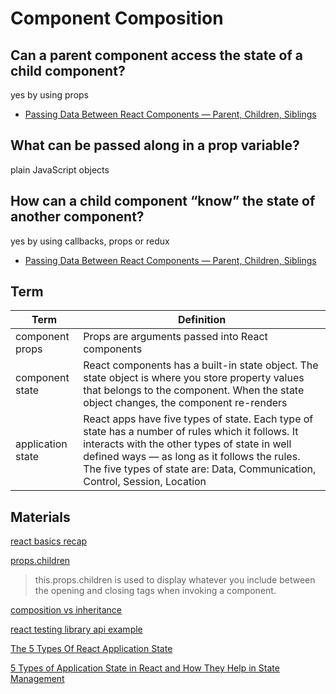 # Component Composition

## Can a parent component access the state of a child component?

yes by using props

- [Passing Data Between React Components — Parent, Children, Siblings](https://towardsdatascience.com/passing-data-between-react-components-parent-children-siblings-a64f89e24ecf)

## What can be passed along in a prop variable?

plain JavaScript objects

## How can a child component “know” the state of another component?

yes by using callbacks, props or redux
- [Passing Data Between React Components — Parent, Children, Siblings](https://towardsdatascience.com/passing-data-between-react-components-parent-children-siblings-a64f89e24ecf)

## Term

| Term | Definition |
| ------- | ----------------- |
|component props|Props are arguments passed into React components|
|component state|React components has a built-in state object. The state object is where you store property values that belongs to the component. When the state object changes, the component re-renders|
|application state|React apps have five types of state. Each type of state has a number of rules which it follows. It interacts with the other types of state in well defined ways — as long as it follows the rules. The five types of state are: Data, Communication, Control, Session, Location|


## Materials

[react basics recap](https://www.freecodecamp.org/news/these-are-the-concepts-you-should-know-in-react-js-after-you-learn-the-basics-ee1d2f4b8030/)

[props.children](https://codeburst.io/a-quick-intro-to-reacts-props-children-cb3d2fce4891)

> this.props.children is used to display whatever you include between the opening and closing tags when invoking a component.

[composition vs inheritance](https://reactjs.org/docs/composition-vs-inheritance.html)

[react testing library api example](https://testing-library.com/docs/react-testing-library/example-intro)

[The 5 Types Of React Application State](http://jamesknelson.com/5-types-react-application-state/)

[5 Types of Application State in React and How They Help in State Management](https://medium.com/@devisha.singh/5-types-of-application-state-in-react-and-how-they-help-in-state-management-a6a76cb1479e)